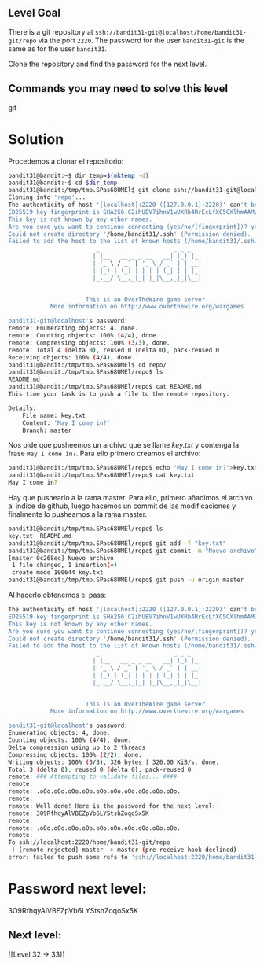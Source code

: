## Level Goal

There is a git repository at `ssh://bandit31-git@localhost/home/bandit31-git/repo` via the port `2220`. The password for the user `bandit31-git` is the same as for the user `bandit31`.

Clone the repository and find the password for the next level.

## Commands you may need to solve this level

git

# Solution
Procedemos a clonar el repositorio:
```sh
bandit31@bandit:~$ dir_temp=$(mktemp -d)
bandit31@bandit:~$ cd $dir_temp
bandit31@bandit:/tmp/tmp.SPas68UMEl$ git clone ssh://bandit31-git@localhost:2220/home/bandit31-git/repo
Cloning into 'repo'...
The authenticity of host '[localhost]:2220 ([127.0.0.1]:2220)' can't be established.
ED25519 key fingerprint is SHA256:C2ihUBV7ihnV1wUXRb4RrEcLfXC5CXlhmAAM/urerLY.
This key is not known by any other names.
Are you sure you want to continue connecting (yes/no/[fingerprint])? yes
Could not create directory '/home/bandit31/.ssh' (Permission denied).
Failed to add the host to the list of known hosts (/home/bandit31/.ssh/known_hosts).
                         _                     _ _ _   
                        | |__   __ _ _ __   __| (_) |_ 
                        | '_ \ / _` | '_ \ / _` | | __|
                        | |_) | (_| | | | | (_| | | |_ 
                        |_.__/ \__,_|_| |_|\__,_|_|\__|
                                                       

                      This is an OverTheWire game server. 
            More information on http://www.overthewire.org/wargames

bandit31-git@localhost's password: 
remote: Enumerating objects: 4, done.
remote: Counting objects: 100% (4/4), done.
remote: Compressing objects: 100% (3/3), done.
remote: Total 4 (delta 0), reused 0 (delta 0), pack-reused 0
Receiving objects: 100% (4/4), done.
bandit31@bandit:/tmp/tmp.SPas68UMEl$ cd repo/
bandit31@bandit:/tmp/tmp.SPas68UMEl/repo$ ls
README.md
bandit31@bandit:/tmp/tmp.SPas68UMEl/repo$ cat README.md 
This time your task is to push a file to the remote repository.

Details:
    File name: key.txt
    Content: 'May I come in?'
    Branch: master
```

Nos pide que pusheemos un archivo que se llame *key.txt* y contenga la frase `May I come in?`. Para ello primero creamos el archivo:
```sh
bandit31@bandit:/tmp/tmp.SPas68UMEl/repo$ echo "May I come in?">key.txt
bandit31@bandit:/tmp/tmp.SPas68UMEl/repo$ cat key.txt 
May I come in?
```
Hay que pushearlo a la rama master. Para ello, primero añadimos el archivo al indice de github, luego hacemos un commit de las modificaciones y finalmente lo pusheamos a la rama master.
```sh
bandit31@bandit:/tmp/tmp.SPas68UMEl/repo$ ls
key.txt  README.md
bandit31@bandit:/tmp/tmp.SPas68UMEl/repo$ git add -f "key.txt"
bandit31@bandit:/tmp/tmp.SPas68UMEl/repo$ git commit -m "Nuevo archivo"
[master 0c268ec] Nuevo archivo
 1 file changed, 1 insertion(+)
 create mode 100644 key.txt
bandit31@bandit:/tmp/tmp.SPas68UMEl/repo$ git push -u origin master
```
Al hacerlo obtenemos el pass:
```sh
The authenticity of host '[localhost]:2220 ([127.0.0.1]:2220)' can't be established.
ED25519 key fingerprint is SHA256:C2ihUBV7ihnV1wUXRb4RrEcLfXC5CXlhmAAM/urerLY.
This key is not known by any other names.
Are you sure you want to continue connecting (yes/no/[fingerprint])? yes
Could not create directory '/home/bandit31/.ssh' (Permission denied).
Failed to add the host to the list of known hosts (/home/bandit31/.ssh/known_hosts).
                         _                     _ _ _   
                        | |__   __ _ _ __   __| (_) |_ 
                        | '_ \ / _` | '_ \ / _` | | __|
                        | |_) | (_| | | | | (_| | | |_ 
                        |_.__/ \__,_|_| |_|\__,_|_|\__|
                                                       

                      This is an OverTheWire game server. 
            More information on http://www.overthewire.org/wargames

bandit31-git@localhost's password: 
Enumerating objects: 4, done.
Counting objects: 100% (4/4), done.
Delta compression using up to 2 threads
Compressing objects: 100% (2/2), done.
Writing objects: 100% (3/3), 326 bytes | 326.00 KiB/s, done.
Total 3 (delta 0), reused 0 (delta 0), pack-reused 0
remote: ### Attempting to validate files... ####
remote: 
remote: .oOo.oOo.oOo.oOo.oOo.oOo.oOo.oOo.oOo.oOo.
remote: 
remote: Well done! Here is the password for the next level:
remote: 3O9RfhqyAlVBEZpVb6LYStshZoqoSx5K 
remote: 
remote: .oOo.oOo.oOo.oOo.oOo.oOo.oOo.oOo.oOo.oOo.
remote: 
To ssh://localhost:2220/home/bandit31-git/repo
 ! [remote rejected] master -> master (pre-receive hook declined)
error: failed to push some refs to 'ssh://localhost:2220/home/bandit31-git/repo'
```

# Password next level:

3O9RfhqyAlVBEZpVb6LYStshZoqoSx5K

## Next level:
[[Level 32 -> 33]]